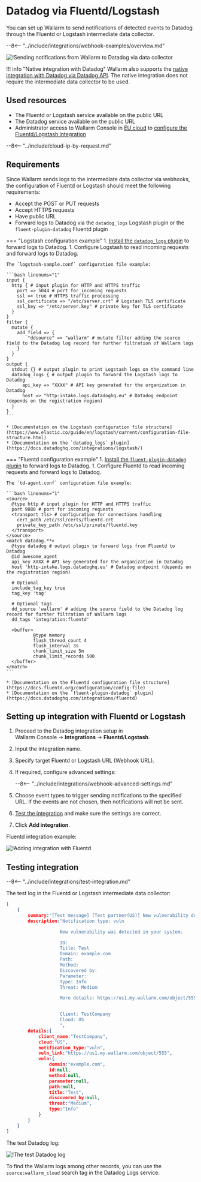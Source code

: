 # Datadog via Fluentd/Logstash

You can set up Wallarm to send notifications of detected events to Datadog through the Fluentd or Logstash intermediate data collector.

--8<-- "../include/integrations/webhook-examples/overview.md"

![!Sending notifications from Wallarm to Datadog via data collector](../../../../images/user-guides/settings/integrations/wallarm-log-collector-datadog.png)

!!! info "Native integration with Datadog"
    Wallarm also supports the [native integration with Datadog via Datadog API](../datadog.md). The native integration does not require the intermediate data collector to be used.

## Used resources

* The Fluentd or Logstash service available on the public URL
* The Datadog service available on the public URL
* Administrator access to Wallarm Console in [EU cloud](https://my.wallarm.com) to [configure the Fluentd/Logstash integration](#setting-up-integration-with-fluentd-or-logstash)

--8<-- "../include/cloud-ip-by-request.md"

## Requirements

Since Wallarm sends logs to the intermediate data collector via webhooks, the configuration of Fluentd or Logstash should meet the following requirements:

* Accept the POST or PUT requests
* Accept HTTPS requests
* Have public URL
* Forward logs to Datadog via the `datadog_logs` Logstash plugin or the `fluent-plugin-datadog` Fluentd plugin

=== "Logstash configuration example"
    1. [Install the `datadog_logs` plugin](https://github.com/DataDog/logstash-output-datadog_logs#how-to-install-it) to forward logs to Datadog.
    1. Configure Logstash to read incoming requests and forward logs to Datadog.

    The `logstash-sample.conf` configuration file example:

    ```bash linenums="1"
    input {
      http { # input plugin for HTTP and HTTPS traffic
        port => 5044 # port for incoming requests
        ssl => true # HTTPS traffic processing
        ssl_certificate => "/etc/server.crt" # Logstash TLS certificate
        ssl_key => "/etc/server.key" # private key for TLS certificate
      }
    }
    filter {
      mutate {
        add_field => {
            "ddsource" => "wallarm" # mutate filter adding the source field to the Datadog log record for further filtration of Wallarm logs
        }
      }
    }
    output {
      stdout {} # output plugin to print Logstash logs on the command line
      datadog_logs { # output plugin to forward the Logstash logs to Datadog
          api_key => "XXXX" # API key generated for the organization in Datadog
          host => "http-intake.logs.datadoghq.eu" # Datadog endpoint (depends on the registration region)
      }
    }
    ```

    * [Documentation on the Logstash configuration file structure](https://www.elastic.co/guide/en/logstash/current/configuration-file-structure.html)
    * [Documentation on the `datadog_logs` plugin](https://docs.datadoghq.com/integrations/logstash/)
=== "Fluentd configuration example"
    1. [Install the `fluent-plugin-datadog` plugin](https://github.com/DataDog/fluent-plugin-datadog#pre-requirements) to forward logs to Datadog.
    1. Configure Fluentd to read incoming requests and forward logs to Datadog.

    The `td-agent.conf` configuration file example:

    ```bash linenums="1"
    <source>
      @type http # input plugin for HTTP and HTTPS traffic
      port 9880 # port for incoming requests
      <transport tls> # configuration for connections handling
        cert_path /etc/ssl/certs/fluentd.crt
        private_key_path /etc/ssl/private/fluentd.key
      </transport>
    </source>
    <match datadog.**>
      @type datadog # output plugin to forward logs from Fluentd to Datadog
      @id awesome_agent
      api_key XXXX # API key generated for the organization in Datadog
      host 'http-intake.logs.datadoghq.eu' # Datadog endpoint (depends on the registration region)
    
      # Optional
      include_tag_key true
      tag_key 'tag'
    
      # Optional tags
      dd_source 'wallarm' # adding the source field to the Datadog log record for further filtration of Wallarm logs
      dd_tags 'integration:fluentd'
    
      <buffer>
              @type memory
              flush_thread_count 4
              flush_interval 3s
              chunk_limit_size 5m
              chunk_limit_records 500
      </buffer>
    </match>
    ```

    * [Documentation on the Fluentd configuration file structure](https://docs.fluentd.org/configuration/config-file)
    * [Documentation on the `fluent-plugin-datadog` plugin](https://docs.datadoghq.com/integrations/fluentd)

## Setting up integration with Fluentd or Logstash

1. Proceed to the Datadog integration setup in Wallarm Console → **Integrations** → **Fluentd**/**Logstash**.
1. Input the integration name.
1. Specify target Fluentd or Logstash URL (Webhook URL).
1. If required, configure advanced settings:

    --8<-- "../include/integrations/webhook-advanced-settings.md"
1. Choose event types to trigger sending notifications to the specified URL. If the events are not chosen, then notifications will not be sent.
1. [Test the integration](#testing-integration) and make sure the settings are correct.
1. Click **Add integration**.

Fluentd integration example:

![!Adding integration with Fluentd](../../../../images/user-guides/settings/integrations/add-fluentd-integration.png)

## Testing integration

--8<-- "../include/integrations/test-integration.md"

The test log in the Fluentd or Logstash intermediate data collector:

```json
[
    {
        summary:"[Test message] [Test partner(US)] New vulnerability detected",
        description:"Notification type: vuln

                    New vulnerability was detected in your system.

                    ID: 
                    Title: Test
                    Domain: example.com
                    Path: 
                    Method: 
                    Discovered by: 
                    Parameter: 
                    Type: Info
                    Threat: Medium

                    More details: https://us1.my.wallarm.com/object/555


                    Client: TestCompany
                    Cloud: US
                    ",
        details:{
            client_name:"TestCompany",
            cloud:"US",
            notification_type:"vuln",
            vuln_link:"https://us1.my.wallarm.com/object/555",
            vuln:{
                domain:"example.com",
                id:null,
                method:null,
                parameter:null,
                path:null,
                title:"Test",
                discovered_by:null,
                threat:"Medium",
                type:"Info"
            }
        }
    }
]
```

The test Datadog log:

![!The test Datadog log](../../../../images/user-guides/settings/integrations/test-datadog-vuln-detected.png)

To find the Wallarm logs among other records, you can use the `source:wallarm_cloud` search tag in the Datadog Logs service.
